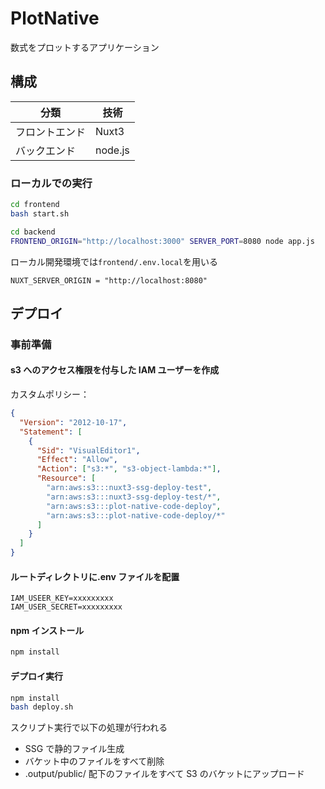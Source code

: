 # PlotNative

数式をプロットするアプリケーション

## 構成

| 分類           | 技術    |
| -------------- | ------- |
| フロントエンド | Nuxt3   |
| バックエンド   | node.js |

### ローカルでの実行

```bash
cd frontend
bash start.sh
```

```bash
cd backend
FRONTEND_ORIGIN="http://localhost:3000" SERVER_PORT=8080 node app.js
```

ローカル開発環境では`frontend/.env.local`を用いる

```
NUXT_SERVER_ORIGIN = "http://localhost:8080"
```

## デプロイ

### 事前準備

#### s3 へのアクセス権限を付与した IAM ユーザーを作成

カスタムポリシー：

```json
{
  "Version": "2012-10-17",
  "Statement": [
    {
      "Sid": "VisualEditor1",
      "Effect": "Allow",
      "Action": ["s3:*", "s3-object-lambda:*"],
      "Resource": [
        "arn:aws:s3:::nuxt3-ssg-deploy-test",
        "arn:aws:s3:::nuxt3-ssg-deploy-test/*",
        "arn:aws:s3:::plot-native-code-deploy",
        "arn:aws:s3:::plot-native-code-deploy/*"
      ]
    }
  ]
}
```

#### ルートディレクトリに.env ファイルを配置

```
IAM_USEER_KEY=xxxxxxxxx
IAM_USER_SECRET=xxxxxxxxx
```

#### npm インストール

```bash
npm install
```

#### デプロイ実行

```bash
npm install
bash deploy.sh
```

スクリプト実行で以下の処理が行われる

- SSG で静的ファイル生成
- バケット中のファイルをすべて削除
- .output/public/ 配下のファイルをすべて S3 のバケットにアップロード
